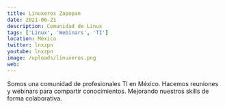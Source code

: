 ```yaml
---
title: Linuxeros Zapopan
date: 2021-06-21
description: Comunidad de Linux
tags: ['Linux', 'Webinars', 'TI']
location: México
twitter: lnxzpn
youtube: lnxzpn
image: /uploads/linuxeros.png
web:
---
```


Somos una comunidad de profesionales TI en México. Hacemos reuniones y webinars para compartir conocimientos. Mejorando nuestros skills de forma colaborativa.